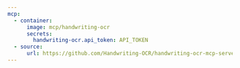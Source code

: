 ```yaml
---
mcp:
  - container:
      image: mcp/handwriting-ocr
      secrets:
        handwriting-ocr.api_token: API_TOKEN
  - source:
      url: https://github.com/Handwriting-OCR/handwriting-ocr-mcp-server
---
```

